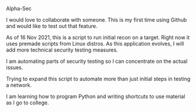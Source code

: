 Alpha-Sec


I would love to collaborate with someone.  This is my first time using Github and would like to test out that feature.

As of 16 Nov 2021, this is a script to run initial recon on a target.  Right now it uses premade scripts from Linux distros.  As this application evolves,
I will add more technical security testing measures.

I am automating parts of security testing so I can concentrate on the actual issues.

Trying to expand this script to automate more than just initial steps in testing a network.

I am learning how to program Python and writing shortcuts to use material as I go to college.


